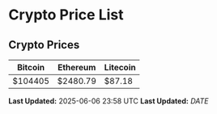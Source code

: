 # Crypto Price List

## Crypto Prices
| Bitcoin | Ethereum | Litecoin |
| ------- | -------- | -------- |
| $104405 | $2480.79 | $87.18 |
**Last Updated:** 2025-06-06 23:58 UTC
**Last Updated:** $DATE$
